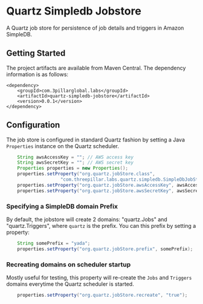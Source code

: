 Quartz Simpledb Jobstore
========================

A Quartz job store for persistence of job details and triggers in Amazon SimpleDB. 

Getting Started
----------------

The project artifacts are available from Maven Central. The dependency information is as follows:

    <dependency>
        <groupId>com.3pillarglobal.labs</groupId>
        <artifactId>quartz-simpledb-jobstore</artifactId>
        <version>0.0.1</version>
    </dependency>

Configuration
--------------

The job store is configured in standard Quartz fashion by setting a Java `Properties` instance on the Quartz scheduler.

```java
    String awsAccessKey = ""; // AWS access key
    String awsSecretKey = ""; // AWS secret key
    Properties properties = new Properties();
    properties.setProperty("org.quartz.jobStore.class", 
                    "com.threepillar.labs.quartz.simpledb.SimpleDbJobStore");
    properties.setProperty("org.quartz.jobStore.awsAccessKey", awsAccessKey);
    properties.setProperty("org.quartz.jobStore.awsSecretKey", awsSecretKey);
```

### Specifying a SimpleDB domain Prefix

By default, the jobstore will create 2 domains: "quartz.Jobs" and "quartz.Triggers", where `quartz` is the prefix. You can this prefix by setting a property:

```java
    String somePrefix = "yada";
    properties.setProperty("org.quartz.jobStore.prefix", somePrefix);
```

### Recreating domains on scheduler startup

Mostly useful for testing, this property will re-create the `Jobs` and `Triggers` domains everytime the Quartz scheduler is started.

```java
    properties.setProperty("org.quartz.jobStore.recreate", "true");
```
